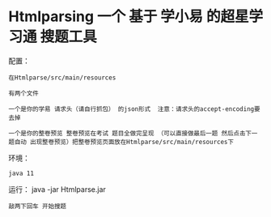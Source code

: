 # Htmlparsing 一个 基于 学小易 的超星学习通 搜题工具 

配置： 

    在Htmlparse/src/main/resources
    
    有两个文件
    
    一个是你的学易 请求头（请自行抓包） 的json形式  注意：请求头的accept-encoding要去掉
    
    一个是你的整卷预览 整卷预览在考试 题目全做完呈现 （可以直接做最后一题 然后点击下一题自动 出现整卷预览）把整卷预览页面放在Htmlparse/src/main/resources下
    
环境：

    java 11
    
     
运行：
    java -jar Htmlparse.jar
    
    敲两下回车 开始搜题
    
    
